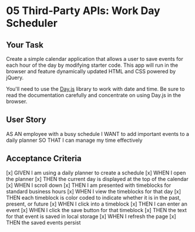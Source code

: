 # 05 Third-Party APIs: Work Day Scheduler

## Your Task

Create a simple calendar application that allows a user to save events for each hour of the day by modifying starter code. This app will run in the browser and feature dynamically updated HTML and CSS powered by jQuery.

You'll need to use the [Day.js](https://day.js.org/en/) library to work with date and time. Be sure to read the documentation carefully and concentrate on using Day.js in the browser.

## User Story

AS AN employee with a busy schedule
I WANT to add important events to a daily planner
SO THAT I can manage my time effectively


## Acceptance Criteria

[x] GIVEN I am using a daily planner to create a schedule
[x] WHEN I open the planner
[x] THEN the current day is displayed at the top of the calendar
[x] WHEN I scroll down
[x] THEN I am presented with timeblocks for standard business hours
[x] WHEN I view the timeblocks for that day
[x] THEN each timeblock is color coded to indicate whether it is in the past, present, or future
[x] WHEN I click into a timeblock
[x] THEN I can enter an event
[x] WHEN I click the save button for that timeblock
[x] THEN the text for that event is saved in local storage
[x] WHEN I refresh the page
[x] THEN the saved events persist

